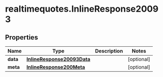 # realtimequotes.InlineResponse20093

## Properties

Name | Type | Description | Notes
------------ | ------------- | ------------- | -------------
**data** | [**InlineResponse20093Data**](InlineResponse20093Data.md) |  | [optional] 
**meta** | [**InlineResponse200Meta**](InlineResponse200Meta.md) |  | [optional] 



